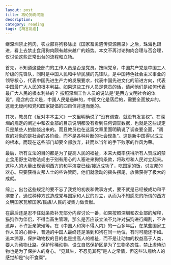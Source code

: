 ```yaml
---
layout: post
title: 再论狗肉问题
description: 
category: reading
tags: [胡言乱语]
---
```


继深圳禁止狗肉，农业部将狗移除出《国家畜禽遗传资源目录》之后，珠海也跟进，看上去禁止食用狗肉颇有越来越广的趋势。本文不再讨论狗肉合理与否合理，仅讨论这些正常出台的流程和立场。

首先，不知道这些部门的工作人员是否是党员。按照党章，中国共产党是中国工人阶级的先锋队，同时是中国人民和中华民族的先锋队，是中国特色社会主义事业的领导核心，代表中国先进生产力的发展要求，代表中国先进文化的前进方向，代表中国最广大人民的根本利益。如果这些工作人员是党员的话，请问他们是如何代表最广大人民的根本利益的？ 按照深圳工作人员的说法是“是西方文明社会的体现”，隐含的含义是，中国人民是愚昧的，中国文化是落后的，需要全面放弃的。这毫无疑问和党和国家提倡的四自信背道而驰的。

其次，教员在《反对本本主义》一文里明确说了“没有调查，就没有发言权”。在深圳的规定的阐述中和农业部的目录说明都没有看到任何调查数据，也就是这些规定只是某些人拍脑袋出来的。而且教员也在这篇文章里面明确说了调查要全面，“调查的对象的是社会的各阶级，而不是各种片断的社会现象”。这是新中国得以成立的根本，而现在这些部门却要全部放弃，转而以当年的手下败家的作风为荣。

最后，所有立法的目的都是为了提高人民的福祉，本来大概率获得所有人赞成的禁止食用野生动物法规由于别有用心的人塞进来狗狗条款，将政府和人民对立起来。这种人的大量出现表明西方的和平演变已经/接近成功了，吃国家的饭，讨友邦的欢心。只要获得友邦人士的些许赞同，他们就激动的摇头摆尾，放佛获得了极大的成就。

综上，出台这些规定的要不忘了我党的初衷和做事方式，要不就是已经被成功和平演变了，通过种种方式造成党与国家和人民的对立，从而为不知感恩的所谓的西方文明国家瓦解国家/民族/人民的凝集力做贡献。

在最后还是忍不住就条款补充部分内容讨论一番，如果按照深圳和农业部的解释，猫狗作为伴侣，不得当畜生管理，那么是否应该立法不允许对猫狗进行阉割，不许遗弃，不许近亲繁殖等。在《中国人和狗不得入内》的一百多年后，在某些国家工作人员的心目中，普通的中国人最终还是落到和狗在同一地位，有时可能还不如。追本溯源，保护动物权的目的也是提高人的福祉，而不是让动物的权益高于人类，要人为动物让路。保护珍稀动物，设立自然保护区是为了生物多态性，禁止虐待动物也是为了保护人的身心。“见其生，不忍见其死”是人之常情，但这些法规给人的感觉却是“何不食糜”。